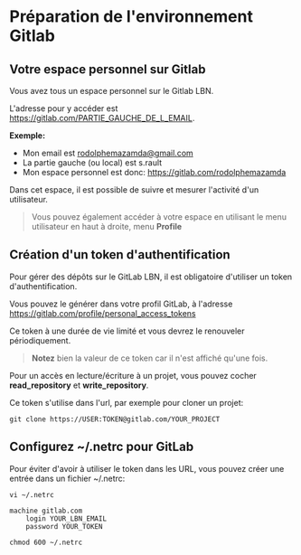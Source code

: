 # Préparation de l'environnement Gitlab

## Votre espace personnel sur Gitlab

Vous avez tous un espace personnel sur le Gitlab LBN.

L'adresse pour y accéder est https://gitlab.com/PARTIE_GAUCHE_DE_L_EMAIL.

**Exemple:**

- Mon email est rodolphemazamda@gmail.com
- La partie gauche (ou local) est s.rault
- Mon espace personnel est donc: https://gitlab.com/rodolphemazamda

Dans cet espace, il est possible de suivre et mesurer l'activité d'un utilisateur.

> Vous pouvez également accéder à votre espace en utilisant le menu utilisateur en haut à droite, menu **Profile**

## Création d'un token d'authentification

Pour gérer des dépôts sur le GitLab LBN, il est obligatoire d'utiliser un token d'authentification.

Vous pouvez le générer dans votre profil GitLab, à l'adresse https://gitlab.com/profile/personal_access_tokens

Ce token à une durée de vie limité et vous devrez le renouveler périodiquement.

> **Notez** bien la valeur de ce token car il n'est affiché qu'une fois.

Pour un accès en lecture/écriture à un projet, vous pouvez cocher **read_repository** et **write_repository**.

Ce token s'utilise dans l'url, par exemple pour cloner un projet:

```
git clone https://USER:TOKEN@gitlab.com/YOUR_PROJECT
```

## Configurez ~/.netrc pour GitLab

Pour éviter d'avoir à utiliser le token dans les URL, vous pouvez créer une entrée dans un fichier ~/.netrc:

```
vi ~/.netrc

machine gitlab.com
    login YOUR_LBN_EMAIL
    password YOUR_TOKEN

chmod 600 ~/.netrc
```


